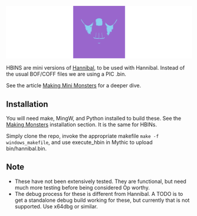 ![Hannibal](Hannibal.svg)

HBINS are mini versions of [Hannibal](https://github.com/silentwarble/Hannibal), to be used with Hannibal. Instead of the usual BOF/COFF files we are using a PIC .bin.

See the article [Making Mini Monsters](https://silentwarble.com/posts/making-mini-monsters/) for a deeper dive.

## Installation

You will need make, MingW, and Python installed to build these. See the [Making Monsters](https://silentwarble.com/posts/making-monsters-1/#installation) installation section. It is the same for HBINs.

Simply clone the repo, invoke the appropriate makefile ```make -f windows_makefile```, and use execute_hbin in Mythic to upload bin/hannibal.bin.

## Note

- These have not been extensively tested. They are functional, but need much more testing before being considered Op worthy.
- The debug process for these is different from Hannibal. A TODO is to get a standalone debug build working for these, but currently that is not supported. Use x64dbg or similar. 